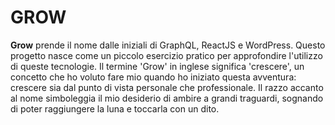 # GROW

**Grow** prende il nome dalle iniziali di GraphQL, ReactJS e WordPress. Questo progetto nasce come un piccolo esercizio pratico per approfondire l'utilizzo di queste tecnologie. Il termine 'Grow' in inglese significa 'crescere', un concetto che ho voluto fare mio quando ho iniziato questa avventura: crescere sia dal punto di vista personale che professionale. Il razzo accanto al nome simboleggia il mio desiderio di ambire a grandi traguardi, sognando di poter raggiungere la luna e toccarla con un dito.
